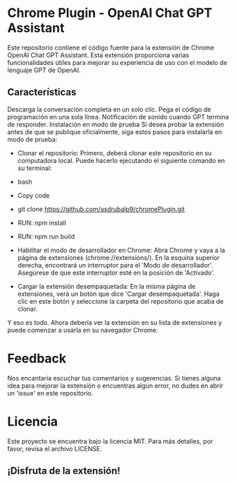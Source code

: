 # Chrome Plugin - OpenAI Chat GPT Assistant

Este repositorio contiene el código fuente para la extensión de Chrome OpenAI Chat GPT Assistant. Esta extensión proporciona varias funcionalidades útiles para mejorar su experiencia de uso con el modelo de lenguaje GPT de OpenAI.

## Características

Descarga la conversación completa en un solo clic.
Pega el código de programación en una sola línea.
Notificación de sonido cuando GPT termina de responder.
Instalación en modo de prueba
Si desea probar la extensión antes de que se publique oficialmente, siga estos pasos para instalarla en modo de prueba:

- Clonar el repositorio: Primero, deberá clonar este repositorio en su computadora local. Puede hacerlo ejecutando el siguiente comando en su terminal:
- bash
- Copy code
- git clone https://github.com/asdrubalp9/chromePlugin.git
- RUN: npm install
- RUN: npm run build
- Habilitar el modo de desarrollador en Chrome: Abra Chrome y vaya a la página de extensiones (chrome://extensions/). En la esquina superior derecha, encontrará un interruptor para el 'Modo de desarrollador'. Asegúrese de que este interruptor esté en la posición de 'Activado'.

- Cargar la extensión desempaquetada: En la misma página de extensiones, verá un botón que dice 'Cargar desempaquetada'. Haga clic en este botón y seleccione la carpeta del repositorio que acaba de clonar.

Y eso es todo. Ahora debería ver la extensión en su lista de extensiones y puede comenzar a usarla en su navegador Chrome.

# Feedback

Nos encantaría escuchar tus comentarios y sugerencias. Si tienes alguna idea para mejorar la extensión o encuentras algún error, no dudes en abrir un 'issue' en este repositorio.

# Licencia

Este proyecto se encuentra bajo la licencia MIT. Para más detalles, por favor, revisa el archivo LICENSE.

## ¡Disfruta de la extensión!
